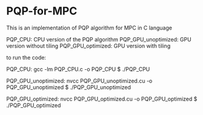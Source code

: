 # PQP-for-MPC
This is an implementation of PQP algorithm for MPC in C language

PQP_CPU: 		CPU version of the PQP algorithm
PQP_GPU_unoptimized: 	GPU version without tiling
PQP_GPU_optimized:	GPU version with tiling

to run the code:

PQP_CPU:		gcc -lm PQP_CPU.c -o PQP_CPU
			$ ./PQP_CPU

PQP_GPU_unoptimized:	nvcc PQP_GPU_unoptimized.cu -o PQP_GPU_unoptimized
			$ ./PQP_GPU_unoptimized

PQP_GPU_optimized:	nvcc PQP_GPU_optimized.cu -o PQP_GPU_optimized
			$ ./PQP_GPU_optimized

